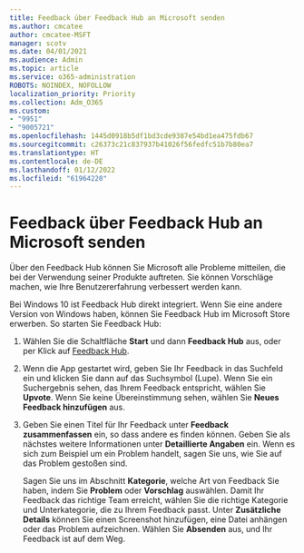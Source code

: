 ```yaml
---
title: Feedback über Feedback Hub an Microsoft senden
ms.author: cmcatee
author: cmcatee-MSFT
manager: scotv
ms.date: 04/01/2021
ms.audience: Admin
ms.topic: article
ms.service: o365-administration
ROBOTS: NOINDEX, NOFOLLOW
localization_priority: Priority
ms.collection: Adm_O365
ms.custom:
- "9951"
- "9005721"
ms.openlocfilehash: 1445d0918b5df1bd3cde9387e54bd1ea475fdb67
ms.sourcegitcommit: c26373c21c837937b41026f56fedfc51b7b80ea7
ms.translationtype: HT
ms.contentlocale: de-DE
ms.lasthandoff: 01/12/2022
ms.locfileid: "61964220"
---
```

# <a name="send-feedback-to-microsoft-with-feedback-hub"></a>Feedback über Feedback Hub an Microsoft senden

Über den Feedback Hub können Sie Microsoft alle Probleme mitteilen, die bei der Verwendung seiner Produkte auftreten. Sie können Vorschläge machen, wie Ihre Benutzererfahrung verbessert werden kann.

Bei Windows 10 ist Feedback Hub direkt integriert. Wenn Sie eine andere Version von Windows haben, können Sie Feedback Hub im Microsoft Store erwerben. So starten Sie Feedback Hub: 

1. Wählen Sie die Schaltfläche **Start** und dann **Feedback Hub** aus, oder per Klick auf [Feedback Hub](feedback-hub://).

1. Wenn die App gestartet wird, geben Sie Ihr Feedback in das Suchfeld ein und klicken Sie dann auf das Suchsymbol (Lupe). Wenn Sie ein Suchergebnis sehen, das Ihrem Feedback entspricht, wählen Sie **Upvote**. Wenn Sie keine Übereinstimmung sehen, wählen Sie **Neues Feedback hinzufügen** aus.

1. Geben Sie einen Titel für Ihr Feedback unter **Feedback zusammenfassen** ein, so dass andere es finden können. Geben Sie als nächstes weitere Informationen unter **Detaillierte Angaben** ein. Wenn es sich zum Beispiel um ein Problem handelt, sagen Sie uns, wie Sie auf das Problem gestoßen sind.

    Sagen Sie uns im Abschnitt **Kategorie**, welche Art von Feedback Sie haben, indem Sie **Problem** oder **Vorschlag** auswählen. Damit Ihr Feedback das richtige Team erreicht, wählen Sie die richtige Kategorie und Unterkategorie, die zu Ihrem Feedback passt. Unter **Zusätzliche Details** können Sie einen Screenshot hinzufügen, eine Datei anhängen oder das Problem aufzeichnen. Wählen Sie **Absenden** aus, und Ihr Feedback ist auf dem Weg.


